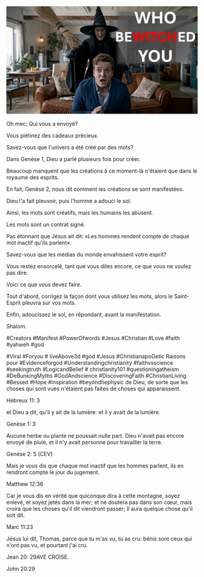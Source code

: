 ![Video cover image](../cover.jpeg "cover-photo")

Oh mec; Qui vous a envoyé?

Vous piétinez des cadeaux précieux.

Savez-vous que l'univers a été créé par des mots?

Dans Genèse 1, Dieu a parlé plusieurs fois pour créer.

Beaucoup manquent que les créations à ce moment-là n'étaient que dans le royaume des esprits.

En fait, Genèse 2, nous dit comment les créations se sont manifestées.

Dieu l'a fait pleuvoir, puis l'homme a adouci le sol.

Ainsi, les mots sont créatifs, mais les humains les abusent.

Les mots sont un contrat signé.

Pas étonnant que Jésus ait dit: «Les hommes rendent compte de chaque mot inactif qu'ils parlent».

Savez-vous que les médias du monde envahissent votre esprit?

Vous restez ensorcelé, tant que vous dites encore, ce que vous ne voulez pas dire.

Voici ce que vous devez faire.

Tout d'abord, corrigez la façon dont vous utilisez les mots, alors le Saint-Esprit pleuvra sur vos mots.

Enfin, adoucissez le sol, en répondant, avant la manifestation.

Shalom.


#Creators #Manifest #PowerOfwords #Jesus #Christian #Love #faith #yahweh #god

#Viral #Foryou # liveAbove3d #god #Jesus #ChristianapoGetic Raisons pour #Evidenceforgod #Understandingchristianity #faithvsscience #seekingtruth #LogicandBelief # christianity101 #questioningatheism #DeBunkingMyths #GodAndscience #DiscoveringFaith #ChristianLiving #Bessed #Hope #inspiration #beyondhephysic de Dieu, de sorte que les choses qui sont vues n'étaient pas faites de choses qui apparaissent.


Hébreux 11: 3

et Dieu a dit, qu'il y ait de la lumière: et il y avait de la lumière.

Genèse 1: 3

Aucune herbe ou plante ne poussait nulle part. Dieu n'avait pas encore envoyé de pluie, et il n'y avait personne pour travailler la terre.

Genèse 2: 5 (CEV)

Mais je vous dis que chaque mot inactif que les hommes parlent, ils en rendront compte le jour du jugement.

Matthew 12:36

Car je vous dis en vérité que quiconque dira à cette montagne, soyez enlevé, et soyez jetés dans la mer; et ne doutera pas dans son cœur, mais croira que les choses qu'il dit viendront passer; Il aura quelque chose qu'il soit dit.

Marc 11:23

Jésus lui dit, Thomas, parce que tu m'as vu, tu as cru: bénis sont ceux qui n'ont pas vu, et pourtant j'ai cru.

Jean 20: 29AVE CROISE.

John 20:29

